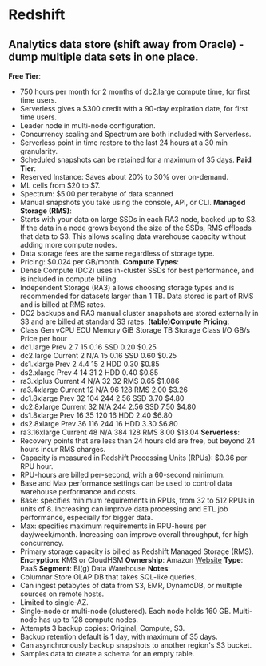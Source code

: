 # Redshift
## Analytics data store (shift away from Oracle) - dump multiple data sets in one place.
**Free Tier**: 
- 750 hours per month for 2 months of dc2.large compute time, for first time users.
- Serverless gives a $300 credit with a 90-day expiration date, for first time users.
- Leader node in multi-node configuration.
- Concurrency scaling and Spectrum are both included with Serverless.
- Serverless point in time restore to the last 24 hours at a 30 min granularity.
- Scheduled snapshots can be retained for a maximum of 35 days.
**Paid Tier**: 
- Reserved Instance: Saves about 20% to 30% over on-demand.
- ML cells from $20 to $7.
- Spectrum: $5.00 per terabyte of data scanned
- Manual snapshots you take using the console, API, or CLI.
**Managed Storage (RMS)**: 
- Starts with your data on large SSDs in each RA3 node, backed up to S3. If the data in a node grows beyond the size of the SSDs, RMS offloads that data to S3. This allows scaling data warehouse capacity without adding more compute nodes.
- Data storage fees are the same regardless of storage type.
- Pricing: $0.024 per GB/month.
**Compute Types**: 
- Dense Compute (DC2) uses in-cluster SSDs for best performance, and is included in compute billing.
- Independent Storage (RA3) allows choosing storage types and is recommended for datasets larger than 1 TB. Data stored is part of RMS and is billed at RMS rates.
- DC2 backups and RA3 manual cluster snapshots are stored externally in S3 and are billed at standard S3 rates.
**(table)Compute Pricing**: 
- Class Gen vCPU ECU Memory GiB Storage TB Storage Class I/O GB/s Price per hour
- dc1.large Prev 2 7 15 0.16 SSD 0.20 $0.25
- dc2.large Current 2 N/A 15 0.16 SSD 0.60 $0.25
- ds1.xlarge Prev 2 4.4 15 2 HDD 0.30 $0.85
- ds2.xlarge Prev 4 14 31 2 HDD 0.40 $0.85
- ra3.xlplus Current 4 N/A 32 32 RMS 0.65 $1.086
- ra3.4xlarge Current 12 N/A 96 128 RMS 2.00 $3.26
- dc1.8xlarge Prev 32 104 244 2.56 SSD 3.70 $4.80
- dc2.8xlarge Current 32 N/A 244 2.56 SSD 7.50 $4.80
- ds1.8xlarge Prev 16 35 120 16 HDD 2.40 $6.80
- ds2.8xlarge Prev 36 116 244 16 HDD 3.30 $6.80
- ra3.16xlarge Current 48 N/A 384 128 RMS 8.00 $13.04
**Serverless**: 
- Recovery points that are less than 24 hours old are free, but beyond 24 hours incur RMS charges.
- Capacity is measured in Redshift Processing Units (RPUs): $0.36 per RPU hour.
- RPU-hours are billed per-second, with a 60-second minimum.
- Base and Max performance settings can be used to control data warehouse performance and costs.
- Base: specifies minimum requirements in RPUs, from 32 to 512 RPUs in units of 8. Increasing can improve data processing and ETL job performance, especially for bigger data.
- Max: specifies maximum requirements in RPU-hours per day/week/month. Increasing can improve overall throughput, for high concurrency.
- Primary storage capacity is billed as Redshift Managed Storage (RMS).
**Encryption**: KMS or CloudHSM
**Ownership**: Amazon
[Website](https://aws.amazon.com/redshift/)
**Type**: PaaS
**Segment**: BI(g) Data Warehouse
**Notes**: 
- Columnar Store OLAP DB that takes SQL-like queries.
- Can ingest petabytes of data from S3, EMR, DynamoDB, or multiple sources on remote hosts.
- Limited to single-AZ.
- Single-node or multi-node (clustered). Each node holds 160 GB. Multi-node has up to 128 compute nodes.
- Attempts 3 backup copies: Original, Compute, S3.
- Backup retention default is 1 day, with maximum of 35 days.
- Can asynchronously backup snapshots to another region's S3 bucket.
- Samples data to create a schema for an empty table.
